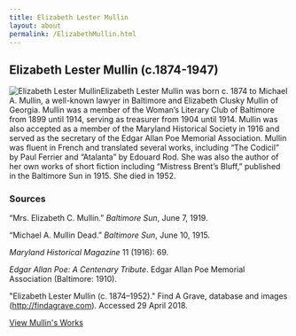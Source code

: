 ```yaml
---
title: Elizabeth Lester Mullin
layout: about
permalink: /ElizabethMullin.html
---
```


## Elizabeth Lester Mullin (c.1874-1947)
<div style="float: left"><img src="https://elizajames.github.io/WLCB_draft/assets/img/ElizabethMullin.jpg" alt="Elizabeth Lester Mullin"></div>

Elizabeth Lester Mullin was born c. 1874 to Michael A. Mullin, a well-known lawyer in Baltimore and Elizabeth Clusky Mullin of Georgia. Mullin was a member of the Woman’s Literary Club of Baltimore from 1899 until 1914, serving as treasurer from 1904 until 1914. Mullin was also accepted as a member of the Maryland Historical Society in 1916 and served as the secretary of the Edgar Allan Poe Memorial Association. Mullin was fluent in French and translated several works, including “The Codicil” by Paul Ferrier and “Atalanta” by Edouard Rod. She was also the author of her own works of short fiction including “Mistress Brent’s Bluff,” published in the Baltimore Sun in 1915. She died in 1952. 

### Sources

“Mrs. Elizabeth C. Mullin.” *Baltimore Sun*, June 7, 1919.

“Michael A. Mullin Dead.” *Baltimore Sun*, June 10, 1915.

*Maryland Historical Magazine* 11 (1916): 69. 

*Edgar Allan Poe: A Centenary Tribute*. Edgar Allan Poe Memorial Association (Baltimore: 1910).

"Elizabeth Lester Mullin (c. 1874–1952)." Find A Grave, database and images (http://findagrave.com). Accessed 29 April 2018.

[View Mullin's Works](https://elizajames.github.io/WLCB_draft/browse.html#mullin)

